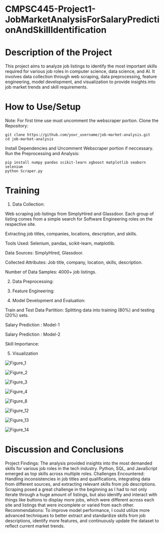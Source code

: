 # CMPSC445-Project1-JobMarketAnalysisForSalaryPredictionAndSkillIdentification

#  Description of the Project
This project aims to analyze job listings to identify the most important skills required for various job roles in computer science, data science, and AI. It involves data collection through web scraping, data preprocessing, feature engineering, model development, and visualization to provide insights into job market trends and skill requirements.

#  How to Use/Setup
Note: For first time use must uncomment the webscraper portion.
Clone the Repository:

    git clone https://github.com/your_username/job-market-analysis.git
    cd job-market-analysis
Install Dependencies and Uncomment Webscraper portion if neccessary.
Run the Preprocessing and Analysis:

    pip install numpy pandas scikit-learn xgboost matplotlib seaborn selenium
    python Scraper.py
#  Training
1. Data Collection:

Web scraping job listings from SimplyHired and Glassdoor. Each group of listing comes from a simple search for Software Engineering roles on the respective site.

Extracting job titles, companies, locations, description, and skills.

Tools Used: Selenium, pandas, scikit-learn, matplotlib.

Data Sources: SimplyHired, Glassdoor.

Collected Attributes: Job title, company, location, skills, description.

Number of Data Samples: 4000+ job listings.

2. Data Preprocessing:



3. Feature Engineering:


4. Model Development and Evaluation:
   
Train and Test Data Partition: Splitting data into training (80%) and testing (20%) sets.

  Salary Prediction : Model-1

  Salary Prediction : Model-2

  Skill Importance:

5. Visualization
   
![Figure_1](https://github.com/user-attachments/assets/b693e0df-575b-4210-a480-1a267fd62d93)

![Figure_2](https://github.com/user-attachments/assets/a3710bce-fa28-41ea-a29a-f99c98046219)

![Figure_3](https://github.com/user-attachments/assets/a728debb-d665-4f48-a9fc-7b1e171c038a)

![Figure_4](https://github.com/user-attachments/assets/2ab8fbb7-61fa-4321-8df2-6c7c6afb03cc)

![Figure_8](https://github.com/user-attachments/assets/dfe132fb-a621-454b-a458-eb475b9671e5)

![Figure_12](https://github.com/user-attachments/assets/182e981f-69b8-48e2-a27d-1a2ecf9204a7)

![Figure_13](https://github.com/user-attachments/assets/f4af0dd4-541d-46d3-b550-a62f5a12922d)

![Figure_14](https://github.com/user-attachments/assets/00c00fb5-9961-4140-a4c9-2425d12bb282)

#  Discussion and Conclusions
   
Project Findings: The analysis provided insights into the most demanded skills for various job roles in the tech industry. Python, SQL, and JavaScript emerged as top skills across multiple roles.
Challenges Encountered: Handling inconsistencies in job titles and qualifications, integrating data from different sources, and extracting relevant skills from job descriptions. Scraping posed a great challenge in the beginning as I had to not only iterate through a huge amount of listings, but also idenitfy and interact with things like buttons to display more jobs, which were different across each site and listings that were incomplete or varied from each other.
Recommendations: To improve model performance, I could utilize more advanced techniques to better extract and standardize skills from job descriptions, identify more features, and continuously update the dataset to reflect current market trends.
